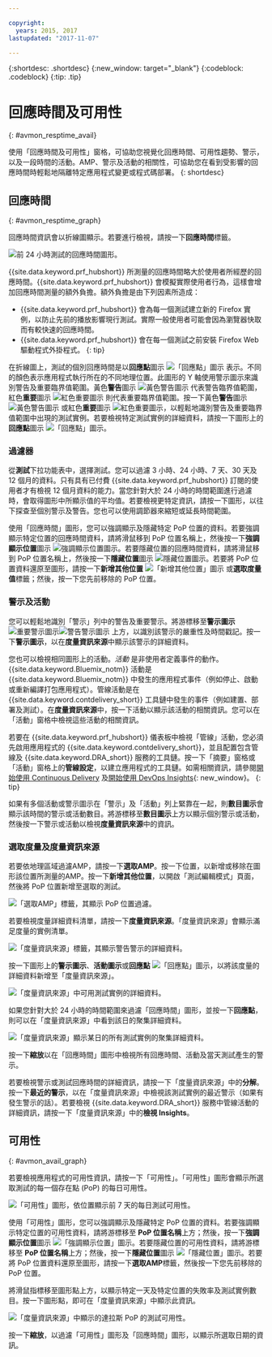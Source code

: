 ```yaml
---

copyright:
  years: 2015, 2017
lastupdated: "2017-11-07"

---
```


{:shortdesc: .shortdesc}
{:new_window: target="_blank"}
{:codeblock: .codeblock}
{:tip: .tip}

# 回應時間及可用性
{: #avmon_resptime_avail}

使用「回應時間及可用性」窗格，可協助您視覺化回應時間、可用性趨勢、警示，以及一段時間的活動。AMP、警示及活動的相關性，可協助您在看到受影響的回應時間時輕鬆地隔離特定應用程式變更或程式碼部署。
{: shortdesc}

## 回應時間
{: #avmon_resptime_graph}

回應時間資訊會以折線圖顯示。若要進行檢視，請按一下**回應時間**標籤。

![前 24 小時測試的回應時間圖形。](images/avmon_rt_gr.jpg)

{{site.data.keyword.prf_hubshort}} 所測量的回應時間略大於使用者所經歷的回應時間。{{site.data.keyword.prf_hubshort}} 會模擬實際使用者行為，這樣會增加回應時間測量的額外負擔。額外負擔是由下列因素所造成：

  - {{site.data.keyword.prf_hubshort}} 會為每一個測試建立新的 Firefox 實例，以防止先前的播放影響現行測試。實際一般使用者可能會因為瀏覽器快取而有較快速的回應時間。
  - {{site.data.keyword.prf_hubshort}} 會在每一個測試之前安裝 Firefox Web 驅動程式外掛程式。
{: tip}

在折線圖上，測試的個別回應時間是以**回應點**圖示 ![「回應點」圖示](images/crcl_icn_white.jpg) 表示。不同的顏色表示應用程式執行所在的不同地理位置。此圖形的 Y 軸使用警示圖示來識別警告及重要臨界值範圍。黃色**警告**圖示 ![黃色警告圖示](images/alrt_icn_white_smll.jpg) 代表警告臨界值範圍，紅色**重要**圖示 ![紅色重要圖示](images/wrng_icn_white_smll.jpg) 則代表重要臨界值範圍。按一下黃色**警告**圖示 ![黃色警告圖示](images/alrt_icn_white_smll.jpg) 或紅色**重要**圖示 ![紅色重要圖示](images/wrng_icn_white_smll.jpg)，以輕鬆地識別警告及重要臨界值範圍中出現的測試實例。若要檢視特定測試實例的詳細資料，請按一下圖形上的**回應點**圖示 ![「回應點」圖示](images/crcl_icn_white.jpg)。

### 過濾器

從**測試**下拉功能表中，選擇測試。您可以過濾 3 小時、24 小時、7 天、30 天及 12 個月的資料。只有具有已付費 {{site.data.keyword.prf_hubshort}} 訂閱的使用者才有檢視 12 個月資料的能力。當您針對大於 24 小時的時間範圍進行過濾時，會取得圖形中所顯示值的平均值。若要檢視更特定資訊，請按一下圖形，以往下探查至個別警示及警告。您也可以使用調節器來縮短或延長時間範圍。

使用「回應時間」圖形，您可以強調顯示及隱藏特定 PoP 位置的資料。若要強調顯示特定位置的回應時間資料，請將滑鼠移到 PoP 位置名稱上，然後按一下**強調顯示位置**圖示 ![強調顯示位置圖示](images/avmon_location_highlight.jpg)。若要隱藏位置的回應時間資料，請將滑鼠移到 PoP 位置名稱上，然後按一下**隱藏位置**圖示 ![隱藏位置圖示](images/avmon_location_remove.jpg)。若要將 PoP 位置資料還原至圖形，請按一下**新增其他位置** ![「新增其他位置」圖示](images/icn_plus_20x20.jpg) 或**選取度量值**標籤；然後，按一下您先前移除的 PoP 位置。

### 警示及活動

您可以輕鬆地識別「警示」列中的警告及重要警示。將游標移至**警示圖示** ![重要警示圖示](images/avmon_crit_alert.png)![警告警示圖示](images/avmon_warn_alert.png) 上方，以識別該警示的嚴重性及時間戳記。按一下**警示圖示**，以在**度量資訊來源**中顯示該警示的詳細資料。

您也可以檢視相同圖形上的活動。_活動_ 是非使用者定義事件的動作。{{site.data.keyword.Bluemix_notm}} 活動是 {{site.data.keyword.Bluemix_notm}} 中發生的應用程式事件（例如停止、啟動或重新編譯打包應用程式）。管線活動是在 {{site.data.keyword.contdelivery_short}} 工具鏈中發生的事件（例如建置、部署及測試）。在**度量資訊來源**中，按一下活動以顯示該活動的相關資訊。您可以在「活動」窗格中檢視這些活動的相關資訊。

若要在 {{site.data.keyword.prf_hubshort}} 儀表板中檢視「管線」活動，您必須先啟用應用程式的 {{site.data.keyword.contdelivery_short}}，並且配置包含管線及 {{site.data.keyword.DRA_short}} 服務的工具鏈。按一下「摘要」窗格或「活動」窗格上的**管線設定**，以建立應用程式的工具鏈。如需相關資訊，請參閱[開始使用 Continuous Delivery](../ContinuousDelivery/index.html "（在新分頁或視窗中開啟）") 及[開始使用 DevOps Insights](../DevOpsInsights/index.html#gettingstarted "（在新分頁或視窗中開啟）"){: new_window}。
{: tip}

如果有多個活動或警示圖示在「警示」及「活動」列上緊靠在一起，則**數目圖示**會顯示該時間的警示或活動數目。將游標移至**數目圖示**上方以顯示個別警示或活動，然後按一下警示或活動以檢視**度量資訊來源**中的資訊。

### 選取度量及度量資訊來源

若要依地理區域過濾AMP，請按一下**選取AMP**。按一下位置，以新增或移除在圖形該位置所測量的AMP。按一下**新增其他位置**，以開啟「測試編輯模式」頁面，然後將 PoP 位置新增至選取的測試。

![「選取AMP」標籤，其顯示 PoP 位置過濾。](images/avmon_metric_sel.jpg)

若要檢視度量詳細資料清單，請按一下**度量資訊來源**。「度量資訊來源」會顯示滿足度量的實例清單。

![「度量資訊來源」標籤，其顯示警告警示的詳細資料。](images/avmon_warn_met_feed.png)

按一下圖形上的**警示圖示**、**活動圖示**或**回應點** ![「回應點」圖示](images/crcl_icn_white.jpg)，以將該度量的詳細資料新增至「度量資訊來源」。

![「度量資訊來源」中可用測試實例的詳細資料。](images/avmon_avail_metfeed.png)

如果您針對大於 24 小時的時間範圍來過濾「回應時間」圖形，並按一下**回應點**，則可以在「度量資訊來源」中看到該日的聚集詳細資料。

![「度量資訊來源」顯示某日的所有測試實例的聚集詳細資料。](images/avmon_avail_day_met_feed.png)

按一下**縮放**以在「回應時間」圖形中檢視所有回應時間、活動及當天測試產生的警示。

若要檢視警示或測試回應時間的詳細資訊，請按一下「度量資訊來源」中的**分解**。按一下**最近的警示**，以在「度量資訊來源」中檢視該測試實例的最近警示（如果有發生警示的話）。若要檢視 {{site.data.keyword.DRA_short}} 服務中管線活動的詳細資訊，請按一下「度量資訊來源」中的**檢視 Insights**。

## 可用性
{: #avmon_avail_graph}

若要檢視應用程式的可用性資訊，請按一下「可用性」。「可用性」圖形會顯示所選取測試的每一個存在點 (PoP) 的每日可用性。

![「可用性」圖形，依位置顯示前 7 天的每日測試可用性。](images/avmon_avail_graph.png)

使用「可用性」圖形，您可以強調顯示及隱藏特定 PoP 位置的資料。若要強調顯示特定位置的可用性資料，請將游標移至 **PoP 位置名稱**上方；然後，按一下**強調顯示位置**圖示 ![「強調顯示位置」圖示](images/avmon_location_highlight.jpg)。若要隱藏位置的可用性資料，請將游標移至 **PoP 位置名稱**上方；然後，按一下**隱藏位置**圖示 ![「隱藏位置」圖示](images/avmon_location_remove.jpg)。若要將 PoP 位置資料還原至圖形，請按一下**選取AMP**標籤，然後按一下您先前移除的 PoP 位置。

將滑鼠指標移至圖形點上方，以顯示特定一天及特定位置的失敗率及測試實例數目。按一下圖形點，即可在「度量資訊來源」中顯示此資訊。

![「度量資訊來源」中顯示的達拉斯 PoP 的測試可用性。](images/avmon_avail_metric.png)

按一下**縮放**，以過濾「可用性」圖形及「回應時間」圖形，以顯示所選取日期的資訊。
